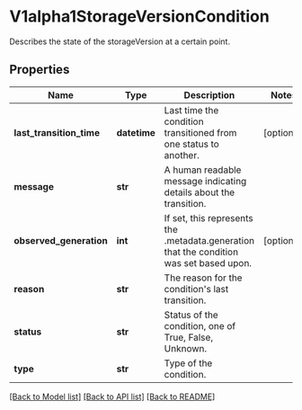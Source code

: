 # V1alpha1StorageVersionCondition

Describes the state of the storageVersion at a certain point.
## Properties
Name | Type | Description | Notes
------------ | ------------- | ------------- | -------------
**last_transition_time** | **datetime** | Last time the condition transitioned from one status to another. | [optional] 
**message** | **str** | A human readable message indicating details about the transition. | 
**observed_generation** | **int** | If set, this represents the .metadata.generation that the condition was set based upon. | [optional] 
**reason** | **str** | The reason for the condition&#39;s last transition. | 
**status** | **str** | Status of the condition, one of True, False, Unknown. | 
**type** | **str** | Type of the condition. | 

[[Back to Model list]](../README.md#documentation-for-models) [[Back to API list]](../README.md#documentation-for-api-endpoints) [[Back to README]](../README.md)


